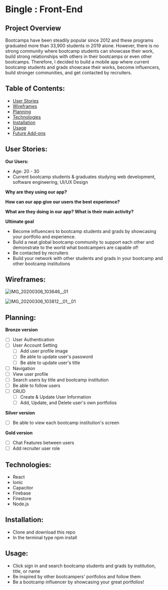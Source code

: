 # Bingle : Front-End

<!-- ![Copy of devating-logo](https://user-images.githubusercontent.com/56938630/75009422-803e8b00-542f-11ea-89fd-63a879dd9177.png)

[To our application](https://devating.herokuapp.com/) -->

## Project Overview

Bootcamps have been steadily popular since 2012 and these programs graduated more than 33,900 students in 2019 alone. However, there is no strong community where bootcamp students can showcase their work, build strong relationships with others in their bootcamps or even other bootcamps. Therefore, I decided to build a mobile app where current bootcamp students and grads showcase their works, become influencers, build stronger communities, and get contacted by recruiters.

## Table of Contents:

- [User Stories](https://github.com/jadekang0611/bingle-frontend#user-stories)
- [Wireframes](https://github.com/jadekang0611/bingle-frontend#wireframes)
- [Planning](https://github.com/jadekang0611/bingle-frontend#planning)
- [Technologies](https://github.com/jadekang0611/bingle-frontend#technologies)
- [Installation](https://github.com/jadekang0611/bingle-frontend#installation)
- [Usage](https://github.com/jadekang0611/bingle-frontend#usage)
- [Future Add-ons](https://github.com/jadekang0611/bingle-frontend#future-add-ons)

## User Stories:

**Our Users:**

- Age: 20 - 30
- Current bootcamp students & graduates studying web development, software engineering, UI/UX Design

**Why are they using our app?**

<!-- - They want to meet people like them, think the same way, have similar experiences
- Want to destress from a long day of coding
- Find a new ‘pair partner’
- Meeting them(our users) where they are- on the computer! -easy access -->

**How can our app give our users the best experience?**

<!-- - They want to feel accepted- don’t feel guilty for being a nerd aka loving coding
- Mainstreamed/efficient/quick set up
- Bug free
- Super user friendly, easy to use
- #Nostrainonthebrain
- Image front and center with name, age, job title
- Mobile: swipe functionality?
- Browser: buttons (see Jade for button idea later)
- Simple, concise summary/profile thingy
- No strings attached coding -->

**What are they doing in our app? What is their main activity?**

<!-- - Meet someone new with same interests
- Browsing, looking for a loving (friendly) pair programmer.
- Reading about other people. -->

**Ultimate goal**

- Become influencers to bootcamp students and grads by showcasing your portfolio and experience.
- Build a neat global bootcamp community to support each other and demonstrate to the world what bootcampers are capable of!
- Be contacted by recruiters
- Build your network with other students and grads in your bootcamp and other bootcamp institutions

## Wireframes:

![IMG_20200306_103646__01](https://user-images.githubusercontent.com/56938630/76112516-39a47100-5f97-11ea-93bf-f5faa973355c.jpg)

![IMG_20200306_103812__01__01](https://user-images.githubusercontent.com/56938630/76112578-4e810480-5f97-11ea-9414-8e0cfe1a6019.jpg)

## Planning:

<!-- We review our [Trello Board](https://trello.com/b/K0hAl5co/devating) during daily standup. The board includes project tasks for front-end, back-end, and testing. -->

**Bronze version**

- [ ] User Authentication
- [ ] User Account Setting
  - [ ] Add user profile image
  - [ ] Be able to update user's password
  - [ ] Be able to update user's title
- [ ] Navigation
- [ ] View user profile
- [ ] Search users by title and bootcamp institution
- [ ] Be able to follow users
- [ ] CRUD
  - [ ] Create & Update User Information
  - [ ] Add, Update, and Delete user's own portfolios

**Silver version**

- [ ] Be able to view each bootcamp institution's screen

**Gold version**

- [ ] Chat Features between users
- [ ] Add recruiter user role

## Technologies:

- React
- Ionic
- Capacitor
- Firebase
- Firestore
- Node.js

## Installation:

- Clone and download this repo
- In the terminal type npm install

## Usage:

- Click sign in and search bootcamp students and grads by institution, title, or name
- Be inspired by other bootcampers' portfolios and follow them
- Be a bootcamp influencer by showcasing your great portfolios!
